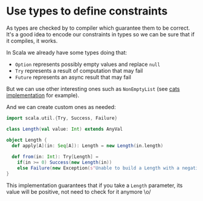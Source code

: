 # Use types to define constraints

As types are checked by to compiler which guarantee them to be correct. It's a good idea to encode our constraints in types so we can be sure that if it compiles, it works.

In Scala we already have some types doing that:
- `Option` represents possibly empty values and replace `null`
- `Try` represents a result of computation that may fail
- `Future` represents an async result that may fail

But we can use other interesting ones such as `NonEmptyList` (see [cats implementation](https://typelevel.org/cats/datatypes/nel.html) for example).

And we can create custom ones as needed:

```scala
import scala.util.{Try, Success, Failure}

class Length(val value: Int) extends AnyVal

object Length {
  def apply[A](in: Seq[A]): Length = new Length(in.length)
  
  def from(in: Int): Try[Length] =
    if(in >= 0) Success(new Length(in))
    else Failure(new Exception(s"Unable to build a Length with a negative Int ($in)"))
}
```

This implementation guarantees that if you take a `Length` parameter, its value will be positive, not need to check for it anymore \o/
